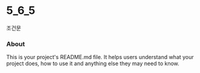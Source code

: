 5_6_5
=====

조건문

### About

This is your project's README.md file. It helps users understand what your
project does, how to use it and anything else they may need to know.